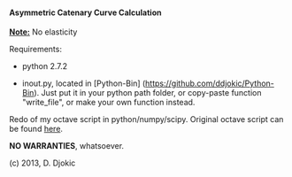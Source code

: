 <h4>Asymmetric Catenary Curve Calculation</h4>

<u><b>Note:</b></u> No elasticity</p>

Requirements:</p>
* python 2.7.2</p>
* inout.py, located in [Python-Bin] (https://github.com/ddjokic/Python-Bin). Just put it in your python path folder, or copy-paste function "write_file", or make your own function instead.</p>

Redo of my octave script in python/numpy/scipy. Original octave script can be found [here](https://github.com/ddjokic/Catenary-no_elasticity).</p>
<b>NO WARRANTIES</b>, whatsoever.

(c) 2013, D. Djokic